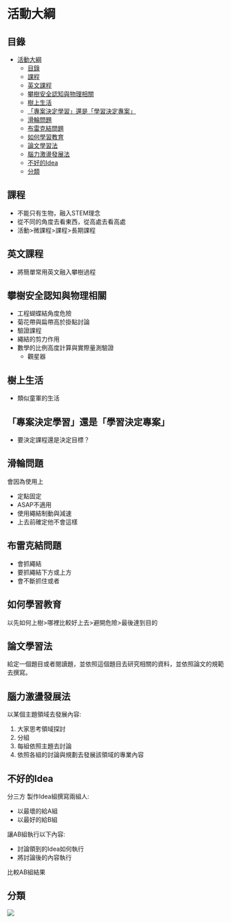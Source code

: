 # 活動大綱
## 目錄


<!-- @import "[TOC]" {cmd="toc" depthFrom=1 depthTo=6 orderedList=false} -->
<!-- code_chunk_output -->

- [活動大綱](#活動大綱)
  - [目錄](#目錄)
  - [課程](#課程)
  - [英文課程](#英文課程)
  - [攀樹安全認知與物理相關](#攀樹安全認知與物理相關)
  - [樹上生活](#樹上生活)
  - [「專案決定學習」還是「學習決定專案」](#專案決定學習還是學習決定專案)
  - [滑輪問題](#滑輪問題)
  - [布雷克結問題](#布雷克結問題)
  - [如何學習教育](#如何學習教育)
  - [論文學習法](#論文學習法)
  - [腦力激盪發展法](#腦力激盪發展法)
  - [不好的Idea](#不好的idea)
  - [分類](#分類)

<!-- /code_chunk_output -->


## 課程

- 不能只有生物，融入STEM理念
- 從不同的角度去看東西，從高處去看高處
- 活動>微課程>課程>長期課程

## 英文課程
- 將簡單常用英文融入攀樹過程

## 攀樹安全認知與物理相關

- 工程蝴蝶結角度危險
- 菊花帶與扁帶高於掛點討論
- 驗證課程
- 繩結的剪力作用
- 數學的比例高度計算與實際量測驗證
    - 觀星器

## 樹上生活

- 類似童軍的生活

## 「專案決定學習」還是「學習決定專案」

- 要決定課程還是決定目標？

## 滑輪問題
會因為使用上

- 定點固定
- ASAP不適用
- 使用繩結制動與減速
- 上去前確定他不會這樣

## 布雷克結問題

- 會抓繩結
- 要抓繩結下方或上方
- 會不斷抓住或者

## 如何學習教育
以先如何上樹>哪裡比較好上去>避開危險>最後達到目的

## 論文學習法
給定一個題目或者閱讀題，並依照這個題目去研究相關的資料，並依照論文的規範去撰寫。

## 腦力激盪發展法
以某個主題領域去發展內容:

1. 大家思考領域探討
1. 分組
1. 每組依照主題去討論
1. 依照各組的討論與規劃去發展該領域的專業內容

## 不好的Idea
分三方
製作Idea組撰寫兩組人:

- 以最壞的給A組
- 以最好的給B組

讓AB組執行以下內容:

- 討論領到的Idea如何執行
- 將討論後的內容執行

比較AB組結果

## 分類
![](.Image/)
